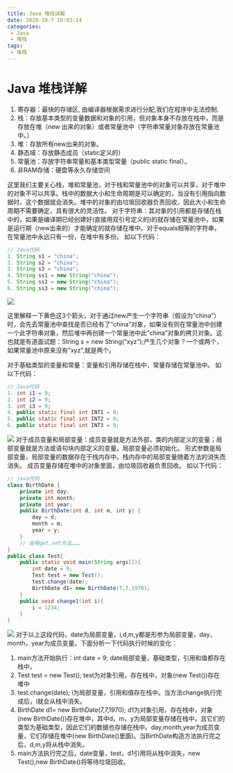 ```yaml
---
title: Java 堆栈详解
date: 2020-10-7 16:03:14
categories: 
 - Java
 - 堆栈
tags: 
 - 堆栈
---
```


# Java 堆栈详解

<!--more-->

1. 寄存器：最快的存储区, 由编译器根据需求进行分配,我们在程序中无法控制.
2. 栈：存放基本类型的变量数据和对象的引用，但对象本身不存放在栈中，而是存放在堆（new 出来的对象）或者常量池中（字符串常量对象存放在常量池中。）
3. 堆：存放所有new出来的对象。
4. 静态域：存放静态成员（static定义的）
5. 常量池：存放字符串常量和基本类型常量（public static final）。
6. 非RAM存储：硬盘等永久存储空间

这里我们主要关心栈，堆和常量池，对于栈和常量池中的对象可以共享，对于堆中的对象不可以共享。栈中的数据大小和生命周期是可以确定的，当没有引用指向数据时，这个数据就会消失。堆中的对象的由垃圾回收器负责回收，因此大小和生命周期不需要确定，具有很大的灵活性。
对于字符串：其对象的引用都是存储在栈中的，如果是编译期已经创建好(直接用双引号定义的)的就存储在常量池中，如果是运行期（new出来的）才能确定的就存储在堆中。对于equals相等的字符串，在常量池中永远只有一份，在堆中有多份。
如以下代码：

```java
// Java代码
1. String s1 = "china"; 
2. String s2 = "china"; 
3. String s3 = "china"; 
4. String ss1 = new String("china"); 
5. String ss2 = new String("china"); 
6. String ss3 = new String("china"); 
```

![](https://fastly.jsdelivr.net/gh/znej/pic/picgo/20201007160913.png)

这里解释一下黄色这3个箭头，对于通过new产生一个字符串（假设为”china”）时，会先去常量池中查找是否已经有了”china”对象，如果没有则在常量池中创建一个此字符串对象，然后堆中再创建一个常量池中此”china”对象的拷贝对象。这也就是有道面试题：String s = new String(“xyz”);产生几个对象？一个或两个，如果常量池中原来没有”xyz”,就是两个。



对于基础类型的变量和常量：变量和引用存储在栈中，常量存储在常量池中。
如以下代码：

```java
// Java代码
1. int i1 = 9; 
2. int i2 = 9; 
3. int i3 = 9;  
4. public static final int INT1 = 9; 
5. public static final int INT2 = 9; 
6. public static final int INT3 = 9; 
```

![](https://fastly.jsdelivr.net/gh/znej/pic/picgo/3968b51b-0a56-3ad6-a54e-b2b19e671526.png)
对于成员变量和局部变量：成员变量就是方法外部，类的内部定义的变量；局部变量就是方法或语句块内部定义的变量。局部变量必须初始化。
形式参数是局部变量，局部变量的数据存在于栈内存中。栈内存中的局部变量随着方法的消失而消失。
成员变量存储在堆中的对象里面，由垃圾回收器负责回收。
如以下代码：

```java
// java代码
class BirthDate {  
    private int day;  
    private int month;  
    private int year;      
    public BirthDate(int d, int m, int y) {  
        day = d;   
        month = m;   
        year = y;  
    }  
    // 省略get,set方法………  
}   
public class Test{  
    public static void main(String args[]){  
		int date = 9;  
        Test test = new Test();        
        test.change(date);   
        BirthDate d1= new BirthDate(7,7,1970);         
    }    
    public void change1(int i){  
        i = 1234;  
    }  
}
```

![](https://fastly.jsdelivr.net/gh/znej/pic/picgo/5d8dee1f-ceb9-3705-8924-161dd7599f73.png)
对于以上这段代码，date为局部变量，i,d,m,y都是形参为局部变量，day，month，year为成员变量。下面分析一下代码执行时候的变化：

1. main方法开始执行：int date = 9;
   date局部变量，基础类型，引用和值都存在栈中。
2. Test test = new Test();
   test为对象引用，存在栈中，对象(new Test())存在堆中
3. test.change(date);
   i为局部变量，引用和值存在栈中。当方法change执行完成后，i就会从栈中消失。
4. BirthDate d1= new BirthDate(7,7,1970); 
   d1为对象引用，存在栈中，对象(new BirthDate())存在堆中，其中d，m，y为局部变量存储在栈中，且它们的类型为基础类型，因此它们的数据也存储在栈中。day,month,year为成员变量，它们存储在堆中(new BirthDate()里面)。当BirthDate构造方法执行完之后，d,m,y将从栈中消失。
5. main方法执行完之后，date变量，test，d1引用将从栈中消失，new Test(),new BirthDate()将等待垃圾回收。